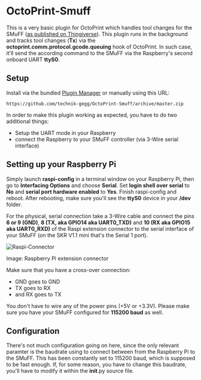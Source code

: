 # OctoPrint-Smuff

This is a very basic plugin for OctoPrint which handles tool changes for the SMuFF ([as published on Thingiverse](https://www.thingiverse.com/thing:3431438/)).
This plugin runs in the background and tracks tool changes (**Tx**) via the **octoprint.comm.protocol.gcode.queuing** hook of OctoPrint.
In such case, it'll send the according command to the SMuFF via the Raspberry's second onboard UART **ttyS0**.

## Setup

Install via the bundled [Plugin Manager](https://github.com/foosel/OctoPrint/wiki/Plugin:-Plugin-Manager)
or manually using this URL:

    https://github.com/technik-gegg/OctoPrint-Smuff/archive/master.zip

In order to make this plugin working as expected, you have to do two additional things:

- Setup the UART mode in your Raspberry
- connect the Raspberry to your SMuFF controller (via 3-Wire serial interface)

## Setting up your Raspberry Pi

Simply launch **raspi-config** in a terminal window on your Raspberry Pi, then go to **Interfacing Options** and choose **Serial**.
Set **login shell over serial** to **No** and **serial port hardware enabled** to **Yes**.
Finish raspi-config and reboot. After rebooting, make sure you'll see the **ttyS0** device in your **/dev** folder.

For the physical, serial connection take a 3-Wire cable and connect the pins **6 or 9 (GND)**, **8 (TX, aka GPIO14 aka UART0_TXD)** and **10 (RX aka GPIO15 aka UART0_RXD)** of the Raspi extension connector to the serial interface of your SMuFF (on the SKR V1.1 mini that's the Serial 1 port).

![Raspi-Connector](http://www.ozone3d.net/public/jegx/201503/raspberry-pi-26-pin-gpio-layout.jpg)

Image: Raspberry Pi extension connector

Make sure that you have a cross-over connection:

- GND goes to GND
- TX goes to RX
- and RX goes to TX

You don't have to wire any of the power pins (+5V or +3.3V).
Please make sure you have your SMuFF configured for **115200 baud** as well.

## Configuration

There's not much configuration going on here, since the only relevant paramter is the baudrate using to connect between from the Raspberry Pi to the SMuFF.
This has been constantly set to 115200 baud, which is supposed to be fast enough.
If, for some reason, you have to change this baudrate, you'll have to modify it within the __init__.py source file.

